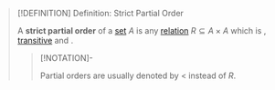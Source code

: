 >[!DEFINITION] Definition: Strict Partial Order
>
>A **strict partial order** of a [set](../../Set.md) $A$ is any [relation](../../Relations/Relation.md) $R \subseteq A \times A$ which is [](../../Relations/Reflexivity.md#^irreflexivity), [transitive](../../Relations/Transitivity.md) and [](../../Relations/Symmetry.md#^asymmetric).
>
>>[!NOTATION]-
>>
>>Partial orders are usually denoted by $\lt$ instead of $R$.
>>
>